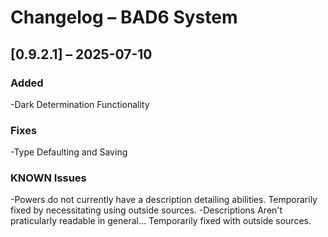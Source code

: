 # Changelog – BAD6 System

## [0.9.2.1] – 2025-07-10

### Added
-Dark Determination Functionality

### Fixes

-Type Defaulting and Saving

### KNOWN Issues
-Powers do not currently have a description detailing abilities. Temporarily fixed by necessitating using outside sources.
-Descriptions Aren't praticularly readable in general... Temporarily fixed with outside sources.

